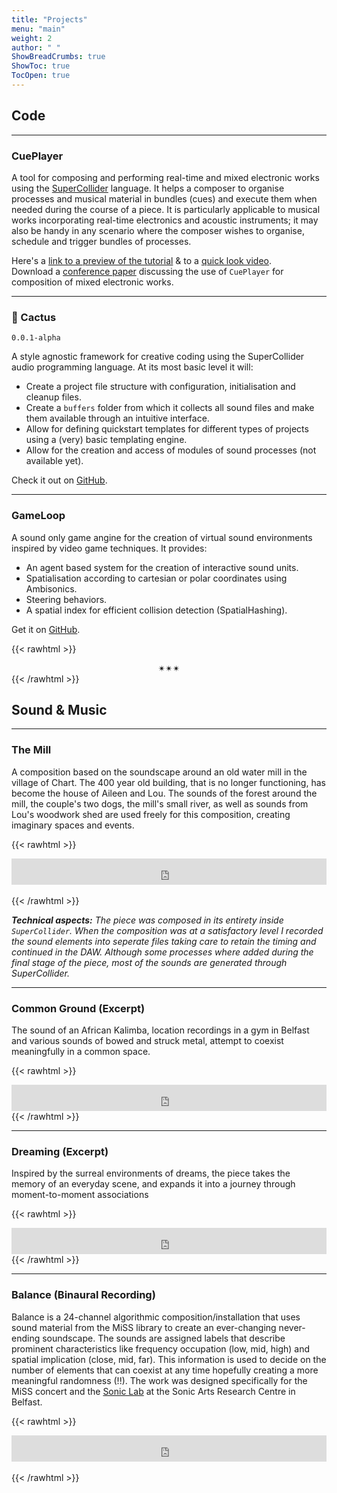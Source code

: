 ```yaml
---
title: "Projects"
menu: "main"
weight: 2
author: " "
ShowBreadCrumbs: true
ShowToc: true
TocOpen: true
---
```


## Code

---

### CuePlayer

A tool for composing and performing real-time and mixed electronic works using the [SuperCollider](http://supercollider.github.io/) language. It helps a composer to organise processes and musical material in bundles (cues) and execute them when needed during the course of a piece. It is particularly applicable to musical works incorporating real-time electronics and acoustic instruments; it may also be handy in any scenario where the composer wishes to organise, schedule and trigger bundles of processes.

Here's a [link to a preview of the tutorial](https://www.fasmatwist.com/opensource-fasma/CuePlayer%20Tutorial.html) & to a [quick look video](https://www.youtube.com/watch?v=Ai874uWKeFE).  
Download a [conference paper](https://fasmatwist.com/orestiskaramanlis.net/media/Composing%20and%20Performing%20Mixed%20Electronic%20Works-Karamanlis%2CAthinaios.pdf) discussing the use of `CuePlayer` for composition of mixed electronic works.

---

### 🌵 Cactus 

`0.0.1-alpha`

A style agnostic framework for creative coding using the SuperCollider audio programming language. At its most basic level it will:

* Create a project file structure with configuration, initialisation and cleanup files.
* Create a `buffers` folder from which it collects all sound files and make them available through an intuitive interface.
* Allow for defining quickstart templates for different types of projects using a (very) basic templating engine.
* Allow for the creation and access of modules of sound processes (not available yet).


Check it out on [GitHub](https://github.com/dathinaios/Cactus).

---

### GameLoop

A sound only game angine for the creation of virtual sound environments inspired by video game techniques. It provides:

* An agent based system for the creation of interactive sound units.
* Spatialisation according to cartesian or polar coordinates using Ambisonics.
* Steering behaviors.
* A spatial index for efficient collision detection (SpatialHashing).

Get it on [GitHub](https://github.com/dathinaios/GameLoop).

{{< rawhtml >}}
  <div style="text-align: center;">
  ✴︎✴︎✴︎
  </div>
{{< /rawhtml >}}

## Sound & Music

---

### The Mill

A composition based on the soundscape around an old water mill in the village of Chart. The 400 year old building, that is no longer functioning, has become the house of Aileen and Lou. The sounds of the forest around the mill, the couple's two dogs, the mill's small river, as well as sounds from Lou's woodwork shed are used freely for this composition, creating imaginary spaces and events.

{{< rawhtml >}}
</br>
<iframe style="border: 0; width: 100%; height: 42px;"
        src="https://bandcamp.com/EmbeddedPlayer/track=2636199092/size=small/bgcol=ffffff/linkcol=333333/artwork=false/transparent=true/" seamless>
</iframe>
</br>
</br>
{{< /rawhtml >}}

 **_Technical aspects:_**
 *The piece was composed in its entirety inside `SuperCollider`. When the composition was at a satisfactory level I recorded the sound elements into seperate files taking care to retain the timing and continued in the DAW. Although some processes where added during the final stage of the piece, most of the sounds are generated through SuperCollider.*

---

### Common Ground (Excerpt)

The sound of an African Kalimba, location recordings in a gym in Belfast and various sounds of bowed and struck metal, attempt to coexist meaningfully in a common space.

{{< rawhtml >}}
</br>
<iframe style="border: 0; width: 100%; height: 42px;" 
        src="https://bandcamp.com/EmbeddedPlayer/track=2455082755/size=small/bgcol=ffffff/linkcol=333333/artwork=false/transparent=true/" seamless>
</iframe>
{{< /rawhtml >}}

---

### Dreaming (Excerpt)

Inspired by the surreal environments of dreams, the piece takes the memory of an everyday scene, and expands it into a journey through moment-to-moment associations

{{< rawhtml >}}
</br>
<iframe style="border: 0; width: 100%; height: 42px;" 
        src="https://bandcamp.com/EmbeddedPlayer/track=357300712/size=small/bgcol=ffffff/linkcol=333333/artwork=false/transparent=true/" seamless>
</iframe>
{{< /rawhtml >}}

---

### Balance (Binaural Recording)

Balance is a 24-channel algorithmic composition/installation that uses sound material from the MiSS library to create an ever-changing never-ending soundscape. The sounds are assigned labels that describe prominent characteristics like frequency occupation (low, mid, high) and spatial implication (close, mid, far). This information is used to decide on the number of elements that can coexist at any time hopefully creating a more meaningful randomness (!!). The work was designed specifically for the MiSS concert and the [Sonic Lab](https://www.qub.ac.uk/sarc/facilities/soniclab/) at the Sonic Arts Research Centre in Belfast.

{{< rawhtml >}}
</br>
<iframe style="border: 0; width: 100%; height: 42px;" 
        src="https://bandcamp.com/EmbeddedPlayer/track=2348787687/size=small/bgcol=ffffff/linkcol=333333/artwork=false/transparent=true/" seamless>
</iframe>
</br>
</br>
{{< /rawhtml >}}
